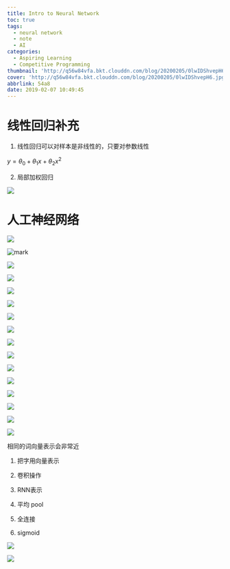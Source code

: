 ```yaml
---
title: Intro to Neural Network
toc: true
tags:
  - neural network
  - note
  - AI
categories:
  - Aspiring Learning
  - Competitive Programming
thumbnail: 'http://q56w84vfa.bkt.clouddn.com/blog/20200205/0lwIDShvepH6.jpg'
cover: 'http://q56w84vfa.bkt.clouddn.com/blog/20200205/0lwIDShvepH6.jpg'
abbrlink: 54a8
date: 2019-02-07 10:49:45
---
```


# 线性回归补充

1. 线性回归可以对样本是非线性的，只要对参数线性

$y=\theta_0+\theta_1x+\theta_2x^2$

2. 局部加权回归

![](http://q56w84vfa.bkt.clouddn.com/blog/20200206/GCDCCmRdl7We.png)

# 人工神经网络

![](http://q56w84vfa.bkt.clouddn.com/blog/20200206/84u52REWxHas.png)

![mark](http://q56w84vfa.bkt.clouddn.com/blog/20200206/Xg5jaOqGj4Or.png)

![](http://q56w84vfa.bkt.clouddn.com/blog/20200206/GbTjeAedt5rM.png)

![](http://q56w84vfa.bkt.clouddn.com/blog/20200206/BzejwEzvWpN5.png)

![](http://q56w84vfa.bkt.clouddn.com/blog/20200206/cBpoVEJ60GuG.png)

![](http://q56w84vfa.bkt.clouddn.com/blog/20200206/ixXamXWlQJSz.png)

![](http://q56w84vfa.bkt.clouddn.com/blog/20200206/KM3RVQ1CCPWU.png)

![](http://q56w84vfa.bkt.clouddn.com/blog/20200206/taSHFCwUi9rg.png)

![](http://q56w84vfa.bkt.clouddn.com/blog/20200206/6cekuIiSwKj0.png)

![](http://q56w84vfa.bkt.clouddn.com/blog/20200206/AMQfuvmyzP8A.png)

![](http://q56w84vfa.bkt.clouddn.com/blog/20200206/jKhVHKPt011D.png)

![](http://q56w84vfa.bkt.clouddn.com/blog/20200206/q1mhCi7YQQiL.png)

![](http://q56w84vfa.bkt.clouddn.com/blog/20200206/fAsthu0Uc02h.png)

![](http://q56w84vfa.bkt.clouddn.com/blog/20200206/VYT9JHfpi0wi.png)

![](http://q56w84vfa.bkt.clouddn.com/blog/20200206/8S7OiMkI52bI.png)

![](http://q56w84vfa.bkt.clouddn.com/blog/20200206/F5xRfiUyXyYx.png)

相同的词向量表示会非常近

1. 把字用向量表示

2. 卷积操作

3. RNN表示

4. 平均 pool

5. 全连接 

6. sigmoid

![](http://q56w84vfa.bkt.clouddn.com/blog/20200206/K9jxCa80v1h7.png)

![](http://q56w84vfa.bkt.clouddn.com/blog/20200206/jO7htJ8kkjmt.png)